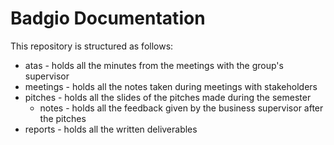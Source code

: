 # Badgio Documentation

This repository is structured as follows:

- atas - holds all the minutes from the meetings with the group's supervisor
- meetings - holds all the notes taken during meetings with stakeholders
- pitches - holds all the slides of the pitches made during the semester
  - notes - holds all the feedback given by the business supervisor after the pitches
- reports - holds all the written deliverables
